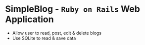 # SimpleBlog - `Ruby on Rails` Web Application
* Allow user to read, post, edit & delete blogs
* Use SQLite to read & save data
